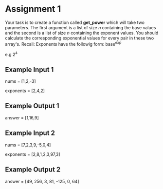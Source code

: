 # Assignment 1
Your task is to create a function called **get_power** which will take two parameters.
The first argument is a list of size *n* containing the base values and the second is a 
list of size *n* containing the exponent values. 
You should calculate the corresponding exponential values for every pair in these two array's.
Recall: Exponents have the followig form:
base<sup>exp</sup>

e.g 2<sup>4</sup>

## Example Input 1 ## 
nums = [1,2,-3]

exponents = [2,4,2]

## Example Output 1 ##
answer = [1,16,9]

## Example Input 2 ## 
nums =      [7,2,3,9,-5,0,4]

exponents = [2,8,1,2,3,97,3]

## Example Output 2 ##
answer = [49, 256, 3, 81, -125, 0, 64]
